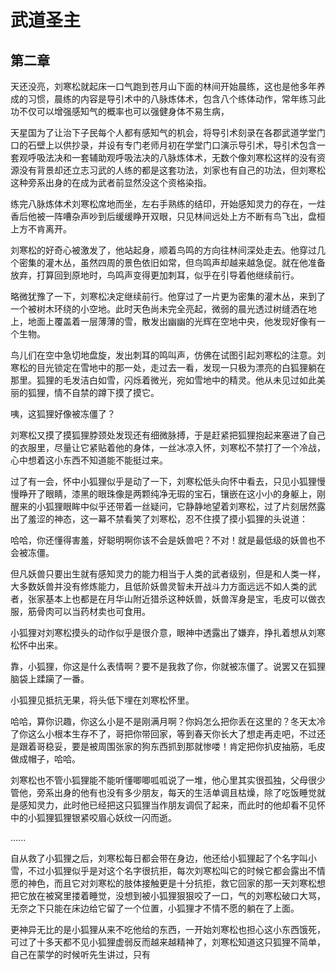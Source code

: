 # 武道圣主

## 第二章

天还没亮，刘寒松就起床一口气跑到苍月山下面的林间开始晨练，这也是他多年养成的习惯，晨练的内容是导引术中的八脉炼体术，包含八个练体动作，常年练习此功不仅可以增强感知气的概率也可以强健身体不易生病，

天星国为了让治下子民每个人都有感知气的机会，将导引术刻录在各郡武道学堂门口的石壁上以供抄录，并设有专门老师月初在学堂门口演示导引术，导引术包含一套观呼吸法决和一套辅助观呼吸法决的八脉炼体术，无数个像刘寒松这样的没有资源没有背景却还立志习武的人练的都是这套功法，刘家也有自己的功法，但刘寒松这种旁系出身的在成为武者前显然没这个资格染指。

练完八脉炼体术刘寒松席地而坐，左右手熟练的结印，开始感知灵力的存在，一炷香后他被一阵嘈杂声吵到后缓缓睁开双眼，只见林间远处上方不断有鸟飞出，盘桓上方不肯离开。

刘寒松的好奇心被激发了，他站起身，顺着鸟鸣的方向往林间深处走去。他穿过几个密集的灌木丛，虽然四周的景色依旧如常，但鸟鸣声却越来越急促。就在他准备放弃，打算回到原地时，鸟鸣声变得更加刺耳，似乎在引导着他继续前行。

略微犹豫了一下，刘寒松决定继续前行。他穿过了一片更为密集的灌木丛，来到了一个被树木环绕的小空地。此时天色尚未完全亮起，微弱的晨光透过树缝洒在地上，地面上覆盖着一层薄薄的雪，散发出幽幽的光辉在空地中央，他发现好像有一个生物。

鸟儿们在空中急切地盘旋，发出刺耳的鸣叫声，仿佛在试图引起刘寒松的注意。刘寒松的目光锁定在雪地中的那一处，走过去一看，发现一只极为漂亮的白狐狸躺在那里。狐狸的毛发洁白如雪，闪烁着微光，宛如雪地中的精灵。他从未见过如此美丽的狐狸，情不自禁的蹲下摸了摸它。

咦，这狐狸好像被冻僵了？

刘寒松又摸了摸狐狸脖颈处发现还有细微脉搏，于是赶紧把狐狸抱起来塞进了自己的衣服里，尽量让它紧贴着他的身体，一丝冰凉入怀，刘寒松不禁打了一个冷战，心中想着这小东西不知道能不能挺过来。

过了有一会，怀中小狐狸似乎是动了一下，刘寒松低头向怀中看去，只见小狐狸慢慢睁开了眼睛，漆黑的眼珠像是两颗纯净无瑕的宝石，镶嵌在这小小的身躯上，刚醒来的小狐狸眼眸中似乎还带着一丝疑问，它静静地望着刘寒松，过了片刻居然露出了羞涩的神态，这一幕不禁看笑了刘寒松，忍不住摸了摸小狐狸的头说道：

哈哈，你还懂得害羞，好聪明啊你该不会是妖兽吧？不对！就是最低级的妖兽也不会被冻僵。

但凡妖兽只要出生就有感知灵力的能力相当于人类的武者级别，但是和人类一样，大多数妖兽并没有修炼能力，且低阶妖兽灵智未开战斗力方面远远不如人类的武者，张家基本上也都是在月华山附近猎杀这种妖兽，妖兽浑身是宝，毛皮可以做衣服，筋骨肉可以当药材卖也可食用。

小狐狸对刘寒松摸头的动作似乎是很介意，眼神中透露出了嫌弃，挣扎着想从刘寒松怀中出来。

靠，小狐狸，你这是什么表情啊？要不是我救了你，你就被冻僵了。说罢又在狐狸脑袋上蹂躏了一番。

小狐狸见抵抗无果，将头低下埋在刘寒松怀里。

哈哈，算你识趣，你这么小是不是刚满月啊？你妈怎么把你丢在这里的？冬天太冷了你这么小根本生存不了，哥把你带回家，等到春天你长大了想走再走吧，不过还是跟着哥稳妥，要是被周围张家的狗东西抓到那就惨喽！肯定把你扒皮抽筋，毛皮做成帽子，哈哈。

刘寒松也不管小狐狸能不能听懂唧唧呱呱说了一堆，他心里其实很孤独，父母很少管他，旁系出身的他有也没有多少朋友，每天的生活单调且枯燥，除了吃饭睡觉就是感知灵力，此时他已经把这只狐狸当作朋友调侃了起来，而此时的他却看不见怀中的小狐狸狐狸银紧咬眉心妖纹一闪而逝。

......

自从救了小狐狸之后，刘寒松每日都会带在身边，他还给小狐狸起了个名字叫小雪，不过小狐狸似乎是对这个名字很抗拒，每次刘寒松叫它的时候它都会露出不情愿的神色，而且它对刘寒松的肢体接触更是十分抗拒，救它回家的那一天刘寒松想把它放在被窝里搂着睡觉，没想到被小狐狸狠狠咬了一口，气的刘寒松破口大骂，无奈之下只能在床边给它留了一个位置，小狐狸才不情不愿的躺在了上面。

更神异无比的是小狐狸从来不吃他给的东西，一开始刘寒松也担心这小东西饿死，可过了十多天都不见小狐狸虚弱反而越来越精神了，刘寒松知道这只狐狸不简单，自己在蒙学的时候听先生讲过，只有





